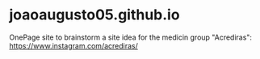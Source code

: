 # joaoaugusto05.github.io
OnePage site to brainstorm a site idea for the medicin group "Acrediras": https://www.instagram.com/acrediras/
